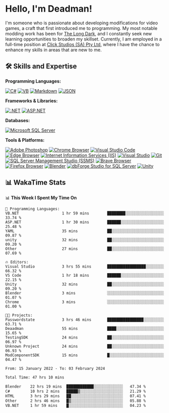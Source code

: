 # Hello, I'm Deadman!

I'm someone who is passionate about developing modifications for video games, a craft that first introduced me to programming. My most notable modding work has been for [The Long Dark](https://www.thelongdark.com/), and I constantly seek new learning opportunities to broaden my skillset. Currently, I am employed in a full-time position at [Click Studios (SA) Pty Ltd](https://www.clickstudios.com.au/), where I have the chance to enhance my skills in areas that are new to me.

## 🛠 Skills and Expertise
**Programming Languages:** 

[![C#](https://img.shields.io/badge/c%23-%23239120.svg?style=for-the-badge&logo=csharp&logoColor=white)](https://docs.microsoft.com/en-us/dotnet/csharp/) [![VB](https://img.shields.io/badge/Visual%20Basic-%239561CC.svg?style=for-the-badge&logo=visualbasic&logoColor=white)](https://docs.microsoft.com/en-us/dotnet/visual-basic/) [![Markdown](https://img.shields.io/badge/markdown-%23000000.svg?style=for-the-badge&logo=markdown&logoColor=white)](https://www.markdownguide.org/) [![JSON](https://img.shields.io/badge/JSON-%23000000.svg?style=for-the-badge&logo=json&logoColor=white)](https://www.json.org/json-en.html)

**Frameworks & Libraries:**

[![.NET](https://img.shields.io/badge/.NET-%23512BD4.svg?style=for-the-badge&logo=dotnet&logoColor=white)](https://dotnet.microsoft.com/) [![ASP.NET](https://img.shields.io/badge/ASP.NET-%23512BD4.svg?style=for-the-badge&logo=dotnet&logoColor=white)](https://dotnet.microsoft.com/apps/aspnet)

**Databases:**

[![Microsoft SQL Server](https://img.shields.io/badge/Microsoft%20SQL%20Server-CC2927?style=for-the-badge&logo=microsoft%20sql%20server&logoColor=white)](https://www.microsoft.com/en-us/sql-server)

**Tools & Platforms:**

[![Adobe Photoshop](https://img.shields.io/badge/adobe%20photoshop-%2331A8FF.svg?style=for-the-badge&logo=adobe-photoshop&logoColor=white)](https://www.adobe.com/products/photoshop.html) [![Chrome Browser](https://img.shields.io/badge/chrome%20browser-%234285F4.svg?style=for-the-badge&logo=google-chrome&logoColor=white)](https://www.google.com/chrome/) [![Visual Studio Code](https://img.shields.io/badge/visual%20studio%20code-%23007ACC.svg?style=for-the-badge&logo=visual-studio-code&logoColor=white)](https://code.visualstudio.com/) [![Edge Browser](https://img.shields.io/badge/edge%20browser-%230078D7.svg?style=for-the-badge&logo=microsoft-edge&logoColor=white)](https://www.microsoft.com/edge) [![Internet Information Services (IIS)](https://img.shields.io/badge/Internet%20Information%20Services-%23512BD4.svg?style=for-the-badge&logo=internet-information-services&logoColor=white)](https://www.iis.net/) [![Visual Studio](https://img.shields.io/badge/visual%20studio-%235C2D91.svg?style=for-the-badge&logo=visual-studio&logoColor=white)](https://visualstudio.microsoft.com/) [![Git](https://img.shields.io/badge/git-%23F05033.svg?style=for-the-badge&logo=git&logoColor=white)](https://git-scm.com/) [![SQL Server Management Studio (SSMS)](https://img.shields.io/badge/SQL%20Server%20Management%20Studio-%23E95420.svg?style=for-the-badge&logo=sql-server-management-studio&logoColor=white)](https://docs.microsoft.com/en-us/sql/ssms/sql-server-management-studio-ssms) [![Brave Browser](https://img.shields.io/badge/brave%20browser-%23FB542B.svg?style=for-the-badge&logo=brave&logoColor=white)](https://brave.com/) [![Firefox Browser](https://img.shields.io/badge/firefox%20browser-%23FF7139.svg?style=for-the-badge&logo=firefox-browser&logoColor=white)](https://www.mozilla.org/en-US/firefox/new/) [![Blender](https://img.shields.io/badge/blender-%23F5792A.svg?style=for-the-badge&logo=blender&logoColor=white)](https://www.blender.org/) [![dbForge Studio for SQL Server](https://img.shields.io/badge/dbForge%20Studio-%23F8981D.svg?style=for-the-badge&logo=dbforge-studio&logoColor=white)](https://www.devart.com/dbforge/sql/studio/) [![Unity](https://img.shields.io/badge/unity-%23000000.svg?style=for-the-badge&logo=unity&logoColor=white)](https://unity.com/) 
 
## 📊 WakaTime Stats
<!--START_SECTION:waka-->
📊 **This Week I Spent My Time On** 

```text
💬 Programming Languages: 
VB.NET                   1 hr 59 mins        ████████░░░░░░░░░░░░░░░░░   33.74 % 
ASP.NET                  1 hr 30 mins        ██████░░░░░░░░░░░░░░░░░░░   25.48 % 
YAML                     35 mins             ██░░░░░░░░░░░░░░░░░░░░░░░   09.87 % 
unity                    32 mins             ██░░░░░░░░░░░░░░░░░░░░░░░   09.20 % 
Other                    27 mins             ██░░░░░░░░░░░░░░░░░░░░░░░   07.69 % 

🔥 Editors: 
Visual Studio            3 hrs 55 mins       █████████████████░░░░░░░░   66.32 % 
VS Code                  1 hr 18 mins        ██████░░░░░░░░░░░░░░░░░░░   22.15 % 
Unity                    32 mins             ██░░░░░░░░░░░░░░░░░░░░░░░   09.20 % 
Blender                  3 mins              ░░░░░░░░░░░░░░░░░░░░░░░░░   01.07 % 
Chrome                   3 mins              ░░░░░░░░░░░░░░░░░░░░░░░░░   01.00 % 

🐱‍💻 Projects: 
Passwordstate            3 hrs 46 mins       ████████████████░░░░░░░░░   63.71 % 
Deaadman                 55 mins             ████░░░░░░░░░░░░░░░░░░░░░   15.65 % 
TestingSDK               24 mins             ██░░░░░░░░░░░░░░░░░░░░░░░   06.97 % 
Unknown Project          24 mins             ██░░░░░░░░░░░░░░░░░░░░░░░   06.93 % 
ModComponentSDK          15 mins             █░░░░░░░░░░░░░░░░░░░░░░░░   04.47 % 
```


<!--END_SECTION:waka-->

<!--START_SECTION:wakaaddon-->

```txt
From: 15 January 2022 - To: 03 February 2024

Total Time: 47 hrs 10 mins

Blender    22 hrs 19 mins  ████████████░░░░░░░░░░░░░   47.34 %
C#         10 hrs 2 mins   █████▒░░░░░░░░░░░░░░░░░░░   21.29 %
HTML       3 hrs 29 mins   ██░░░░░░░░░░░░░░░░░░░░░░░   07.41 %
Other      2 hrs 46 mins   █▒░░░░░░░░░░░░░░░░░░░░░░░   05.88 %
VB.NET     1 hr 59 mins    █░░░░░░░░░░░░░░░░░░░░░░░░   04.23 %
```

<!--END_SECTION:wakaaddon-->